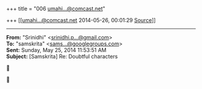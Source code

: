 +++
title = "006 umahi...@comcast.net"

+++
[[umahi...@comcast.net	2014-05-26, 00:01:29 [Source](https://groups.google.com/g/samskrita/c/3xu5JKqd5vQ)]]



  

  

------------------------------------------------------------------------

**From:** "Srinidhi" \<[srinidhi.p...@gmail.com]()\>  
**To:** "samskrita" \<[sams...@googlegroups.com]()\>  
**Sent:** Sunday, May 25, 2014 11:53:51 AM  
**Subject:** \[Samskrita\] Re: Doubtful characters





